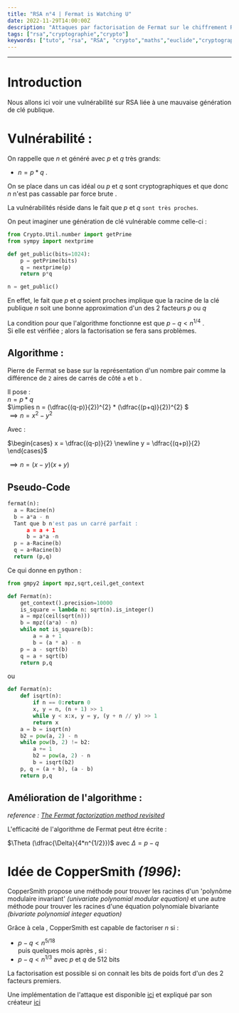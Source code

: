 ```yaml
---
title: "RSA n°4 | Fermat is Watching U"
date: 2022-11-29T14:00:00Z
description: "Attaques par factorisation de Fermat sur le chiffrement RSA"
tags: ["rsa","cryptographie","crypto"]
keywords: ["tuto", "rsa", "RSA", "crypto","maths","euclide","cryptographie","cryptography","pgcd"]
---
```

[//]: <> (Created By Vozec 29/11/2021)
---

# Introduction
Nous allons ici voir une vulnérabilité sur RSA liée à une mauvaise génération de clé publique.

# Vulnérabilité :

On rappelle que $n$ et généré avec $p$ et $q$ très grands:    
- $n = p*q$ .  

On se place dans un cas idéal ou $p$ et $q$ sont cryptographiques et que donc $n$ n'est pas cassable par force brute .

La vulnérabilités réside dans le fait que $p$ et $q$ ``sont très proches``.

On peut imaginer une génération de clé vulnérable comme celle-ci :
```python
from Crypto.Util.number import getPrime
from sympy import nextprime

def get_public(bits=1024):
    p = getPrime(bits)
    q = nextprime(p)
    return p*q

n = get_public()
```

En effet, le fait que $p$ et $q$ soient proches implique que la racine de la clé publique $n$ soit une bonne approximation d'un des 2 facteurs $p$ ou $q$

La condition pour que l'algorithme fonctionne est que $p-q < n^{1/4}$ .  
Si elle est vérifiée ; alors la factorisation se fera sans problèmes.

## Algorithme :
Pierre de Fermat se base sur la représentation d'un nombre pair comme la différence de ``2`` aires de carrés de côté ``a`` et ``b``  .

Il pose :  
$n = p*q$  
$\implies n = (\dfrac{(q-p)}{2})^{2} \* (\dfrac{(p+q)}{2})^{2} $  
$\implies n = x^2 - y^2$  

Avec :

$\begin{cases}
x =  \dfrac{(q-p)}{2} \newline
y =  \dfrac{(q+p)}{2}
\end{cases}$

$\implies n = (x-y)(x+y)$  

## Pseudo-Code
```python
fermat(n):
  a = Racine(n)
  b = a*a - n
  Tant que b n'est pas un carré parfait :
      a = a + 1
      b = a*a -n
  p = a-Racine(b)
  q = a+Racine(b)
  return (p,q)
```

Ce qui donne en python :

```python
from gmpy2 import mpz,sqrt,ceil,get_context

def Fermat(n):
    get_context().precision=10000
    is_square = lambda n: sqrt(n).is_integer()
    a = mpz(ceil(sqrt(n)))
    b = mpz((a*a) - n)
    while not is_square(b):
        a = a + 1
        b = (a * a) - n
    p = a - sqrt(b)
    q = a + sqrt(b)
    return p,q
```  
ou
```python
def Fermat(n):    
    def isqrt(n):
        if n == 0:return 0
        x, y = n, (n + 1) >> 1
        while y < x:x, y = y, (y + n // y) >> 1
        return x
    a = b = isqrt(n)
    b2 = pow(a, 2) - n
    while pow(b, 2) != b2:
        a += 1
        b2 = pow(a, 2) - n
        b = isqrt(b2)
    p, q = (a + b), (a - b)
    return p,q
```


## Amélioration de l'algorithme :

*reference : [The Fermat factorization method revisited](https://hsbp.org/tiki-download_wiki_attachment.php?attId=174)*

L'efficacité de l'algorithme de Fermat peut être écrite :

$\Theta (\dfrac{\Delta}{4*n^{1/2}})$ avec $\Delta = p-q$

# Idée de CopperSmith *(1996)*:
CopperSmith propose une méthode pour trouver les racines d'un 'polynôme modulaire invariant' *(univariate polynomial modular equation)* et une autre méthode pour trouver les racines d'une équation polynomiale bivariante *(bivariate polynomial integer equation)*

Grâce à cela , CopperSmith est capable de factoriser $n$ si :
- $p-q < n^{5/18}$  
puis quelques mois après , si :  
- $p-q < n^{1/3}$ avec $p$ et $q$ de 512 bits

La factorisation est possible si on connait les bits de poids fort d'un des 2 facteurs premiers.

Une implémentation de l'attaque est disponible [ici](https://github.com/mimoo/RSA-and-LLL-attacks/blob/master/coppersmith.sage) et expliqué par son créateur [ici](https://github.com/mimoo/RSA-and-LLL-attacks#factoring-with-high-bits-known)

